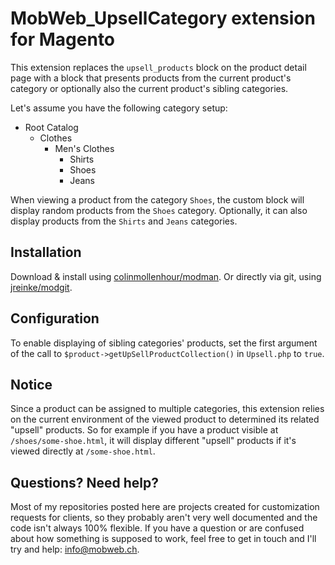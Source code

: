 # MobWeb_UpsellCategory extension for Magento

This extension replaces the `upsell_products` block on the product detail page with a block that presents products from the current product's category or optionally also the current product's sibling categories.

Let's assume you have the following category setup:

* Root Catalog
	* Clothes
		* Men's Clothes
			* Shirts
			* Shoes
			* Jeans

When viewing a product from the category `Shoes`, the custom block will display random products from the `Shoes` category. Optionally, it can also display products from the `Shirts` and `Jeans` categories.

## Installation

Download & install using [colinmollenhour/modman](https://github.com/colinmollenhour/modman/). Or directly via git, using [jreinke/modgit](https://github.com/jreinke/modgit).

## Configuration

To enable displaying of sibling categories' products, set the first argument of the call to `$product->getUpSellProductCollection()` in `Upsell.php` to `true`.

## Notice

Since a product can be assigned to multiple categories, this extension relies on the current environment of the viewed product to determined its related "upsell" products. So for example if you have a product visible at `/shoes/some-shoe.html`, it will display different "upsell" products if it's viewed directly at `/some-shoe.html`.

## Questions? Need help?

Most of my repositories posted here are projects created for customization requests for clients, so they probably aren't very well documented and the code isn't always 100% flexible. If you have a question or are confused about how something is supposed to work, feel free to get in touch and I'll try and help: [info@mobweb.ch](mailto:info@mobweb.ch).
